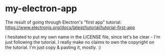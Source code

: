 # my-electron-app

The result of going through Electron's "first app" tutorial:
https://www.electronjs.org/docs/latest/tutorial/tutorial-first-app

I hesitated to put my own name in the LICENSE file, since let's be
clear - I'm just following the tutorial.  I really make no claims to
own the copyright on the tutorial.  I'm just copy & pasting it,
mostly.  :)